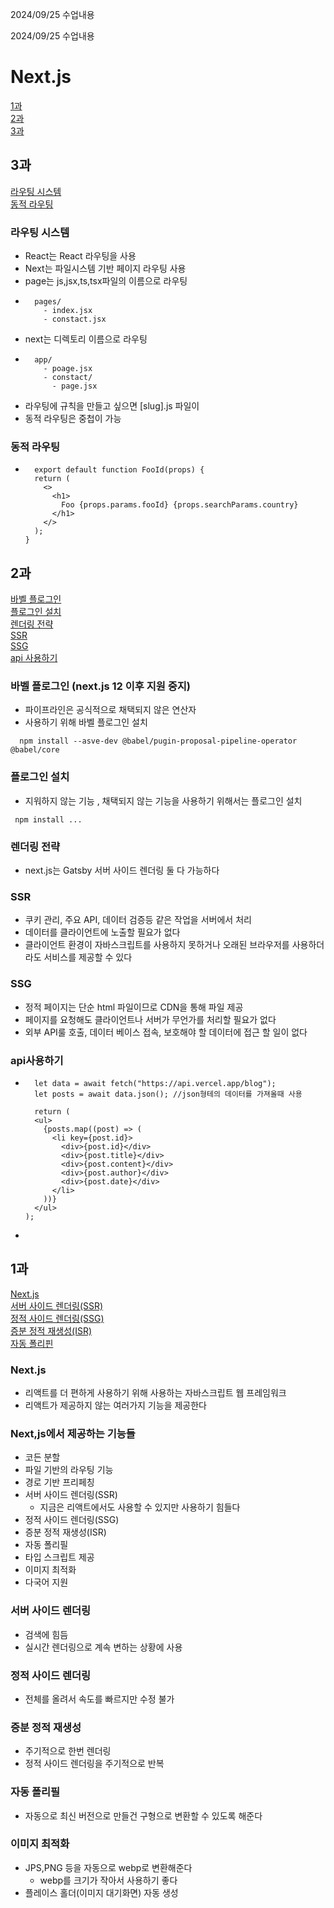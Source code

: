 2024/09/25 수업내용

2024/09/25 수업내용

# Next.js

[1과](#1과)  
[2과](#2과)  
[3과](#3과)

## 3과

[라우팅 시스템](#라우팅-시스템)  
[동적 라우팅](#동적-라우팅)

### 라우팅 시스템

- React는 React 라우팅을 사용
- Next는 파일시스템 기반 페이지 라우팅 사용
- page는 js,jsx,ts,tsx파일의 이름으로 라우팅
- ```
    pages/
      - index.jsx
      - constact.jsx
  ```
- next는 디렉토리 이름으로 라우팅
- ```
    app/
      - poage.jsx
      - constact/
        - page.jsx
  ```
- 라우팅에 규칙을 만들고 싶으면 [slug].js 파일이
- 동적 라우팅은 중첩이 가능

### 동적 라우팅

- ```
    export default function FooId(props) {
    return (
      <>
        <h1>
          Foo {props.params.fooId} {props.searchParams.country}
        </h1>
      </>
    );
  }
  ```

## 2과

[바벨 플로그인](#바벨-플로그인-nextjs-12-이후-지원-중지)  
[플로그인 설치](#플로그인-설치)  
[렌더링 전략](#렌더링-전략)  
[SSR](#ssr)  
[SSG](#ssg)  
[api 사용하기](#api사용하기)

### 바벨 플로그인 (next.js 12 이후 지원 중지)

- 파이프라인은 공식적으로 채택되지 않은 연산자
- 사용하기 위해 바벨 플로그인 설치

```
  npm install --asve-dev @babel/pugin-proposal-pipeline-operator @babel/core
```

### 플로그인 설치

- 지워하지 않는 기능 , 채택되지 않는 기능을 사용하기 위해서는 플로그인 설치

```
 npm install ...
```

### 렌더링 전략

- next.js는 Gatsby 서버 사이드 렌더링 둘 다 가능하다

### SSR

- 쿠키 관리, 주요 API, 데이터 검증등 같은 작업을 서버에서 처리
- 데이터를 클라이언트에 노출할 필요가 없다
- 클라이언트 환경이 자바스크립트를 사용하지 못하거나 오래된 브라우저를 사용하더라도 서비스를 제공할 수 있다

### SSG

- 정적 페이지는 단순 html 파일이므로 CDN을 통해 파일 제공
- 페이지를 요청해도 클라이언트나 서버가 무언가를 처리할 필요가 없다
- 외부 API룰 호출, 데이터 베이스 접속, 보호해야 할 데이터에 접근 할 일이 없다

### api사용하기

- ```
    let data = await fetch("https://api.vercel.app/blog");
    let posts = await data.json(); //json형테의 데이터를 가져올때 사용
  ```
  ```
    return (
    <ul>
      {posts.map((post) => (
        <li key={post.id}>
          <div>{post.id}</div>
          <div>{post.title}</div>
          <div>{post.content}</div>
          <div>{post.author}</div>
          <div>{post.date}</div>
        </li>
      ))}
    </ul>
  );
  ```
-

## 1과

[Next.js](#nextjs-1)  
[서버 사이드 렌더링(SSR)](#서버-사이드-렌더링)  
[정적 사이드 렌더링(SSG)](#정적-사이드-렌더링)  
[증분 정적 재생성(ISR)](#증분-정적-재생성)  
[자동 폴리핀](#자동-폴리필)

### Next.js

- 리액트를 더 편하게 사용하기 위해 사용하는 자바스크립트 웹 프레임워크
- 리액트가 제공하지 않는 여러가지 기능을 제공한다

### Next,js에서 제공하는 기능들

- 코든 분할
- 파일 기반의 라우팅 기능
- 경로 기반 프리페칭
- 서버 사이드 렌더링(SSR)
  - 지금은 리액트에서도 사용할 수 있지만 사용하기 힘들다
- 정적 사이드 렌더링(SSG)
- 증분 정적 재생성(ISR)
- 자동 폴리필
- 타입 스크립트 제공
- 이미지 최적화
- 다국어 지원

### 서버 사이드 렌더링

- 검색에 힘듬
- 실시간 렌더링으로 계속 변하는 상황에 사용

### 정적 사이드 렌더링

- 전체를 올려서 속도를 빠르지만 수정 불가

### 증분 정적 재생성

- 주기적으로 한번 렌더링
- 정적 사이드 렌더링을 주기적으로 반복

### 자동 폴리필

- 자동으로 최신 버전으로 만들건 구형으로 변환할 수 있도록 해준다

### 이미지 최적화

- JPS,PNG 등을 자동으로 webp로 변환해준다
  - webp를 크기가 작아서 사용하기 좋다
- 플레이스 홀더(이미지 대기화면) 자동 생성
